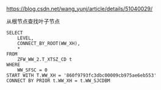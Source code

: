 https://blog.csdn.net/wang_yunj/article/details/51040029/

从根节点查找叶子节点
```
SELECT 
	LEVEL,
	CONNECT_BY_ROOT(WW_XH),
	*
FROM 
	ZFW_WW_2.T_XTSZ_CD t
WHERE
	WW_SFSC = 0
START WITH T.WW_XH = '860f9793fc3dbc00009cb975ae6eb553'
CONNECT BY PRIOR t.WW_XH = t.WW_SJCDBM
```